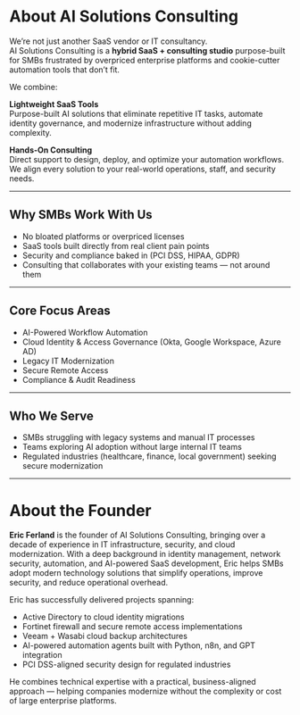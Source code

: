 # About AI Solutions Consulting

We’re not just another SaaS vendor or IT consultancy.  
AI Solutions Consulting is a **hybrid SaaS + consulting studio** purpose-built for SMBs frustrated by overpriced enterprise platforms and cookie-cutter automation tools that don’t fit.

We combine:

**Lightweight SaaS Tools**  
Purpose-built AI solutions that eliminate repetitive IT tasks, automate identity governance, and modernize infrastructure without adding complexity.

**Hands-On Consulting**  
Direct support to design, deploy, and optimize your automation workflows. We align every solution to your real-world operations, staff, and security needs.

---

## Why SMBs Work With Us

- No bloated platforms or overpriced licenses
- SaaS tools built directly from real client pain points
- Security and compliance baked in (PCI DSS, HIPAA, GDPR)
- Consulting that collaborates with your existing teams — not around them

---

## Core Focus Areas

- AI-Powered Workflow Automation
- Cloud Identity & Access Governance (Okta, Google Workspace, Azure AD)
- Legacy IT Modernization
- Secure Remote Access
- Compliance & Audit Readiness

---

## Who We Serve

- SMBs struggling with legacy systems and manual IT processes
- Teams exploring AI adoption without large internal IT teams
- Regulated industries (healthcare, finance, local government) seeking secure modernization

---

# About the Founder

**Eric Ferland** is the founder of AI Solutions Consulting, bringing over a decade of experience in IT infrastructure, security, and cloud modernization. With a deep background in identity management, network security, automation, and AI-powered SaaS development, Eric helps SMBs adopt modern technology solutions that simplify operations, improve security, and reduce operational overhead.

Eric has successfully delivered projects spanning:

- Active Directory to cloud identity migrations
- Fortinet firewall and secure remote access implementations
- Veeam + Wasabi cloud backup architectures
- AI-powered automation agents built with Python, n8n, and GPT integration
- PCI DSS-aligned security design for regulated industries

He combines technical expertise with a practical, business-aligned approach — helping companies modernize without the complexity or cost of large enterprise platforms.